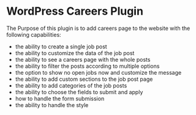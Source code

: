 # WordPress Careers Plugin

The Purpose of this plugin is to add careers page to the website with the following capabilities:
* the ability to create a single job post
* the ability to customize the data of the job post
* the ability to see a careers page with the whole posts
* the ability to filter the posts according to multiple options
* the option to show no open jobs now and customize the message
* the ability to add custom sections to the job post page
* the ability to add categories of the job posts
* the ability to choose the fields to submit and apply
* how to handle the form submission
* the ability to handle the style